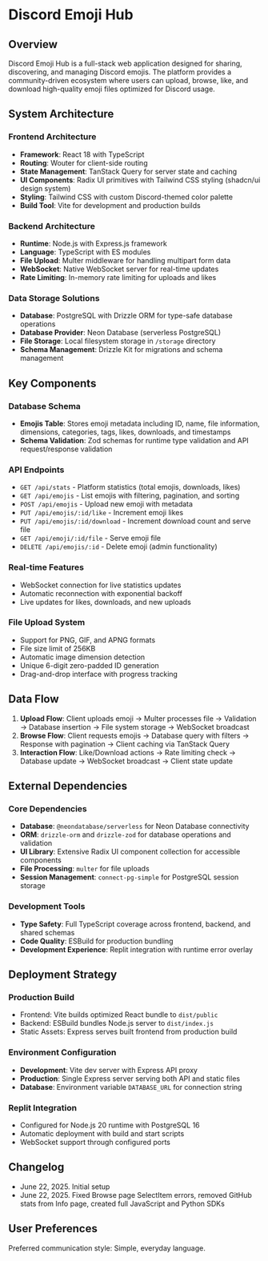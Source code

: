 # Discord Emoji Hub

## Overview

Discord Emoji Hub is a full-stack web application designed for sharing, discovering, and managing Discord emojis. The platform provides a community-driven ecosystem where users can upload, browse, like, and download high-quality emoji files optimized for Discord usage.

## System Architecture

### Frontend Architecture
- **Framework**: React 18 with TypeScript
- **Routing**: Wouter for client-side routing
- **State Management**: TanStack Query for server state and caching
- **UI Components**: Radix UI primitives with Tailwind CSS styling (shadcn/ui design system)
- **Styling**: Tailwind CSS with custom Discord-themed color palette
- **Build Tool**: Vite for development and production builds

### Backend Architecture
- **Runtime**: Node.js with Express.js framework
- **Language**: TypeScript with ES modules
- **File Upload**: Multer middleware for handling multipart form data
- **WebSocket**: Native WebSocket server for real-time updates
- **Rate Limiting**: In-memory rate limiting for uploads and likes

### Data Storage Solutions
- **Database**: PostgreSQL with Drizzle ORM for type-safe database operations
- **Database Provider**: Neon Database (serverless PostgreSQL)
- **File Storage**: Local filesystem storage in `/storage` directory
- **Schema Management**: Drizzle Kit for migrations and schema management

## Key Components

### Database Schema
- **Emojis Table**: Stores emoji metadata including ID, name, file information, dimensions, categories, tags, likes, downloads, and timestamps
- **Schema Validation**: Zod schemas for runtime type validation and API request/response validation

### API Endpoints
- `GET /api/stats` - Platform statistics (total emojis, downloads, likes)
- `GET /api/emojis` - List emojis with filtering, pagination, and sorting
- `POST /api/emojis` - Upload new emoji with metadata
- `PUT /api/emojis/:id/like` - Increment emoji likes
- `PUT /api/emojis/:id/download` - Increment download count and serve file
- `GET /api/emoji/:id/file` - Serve emoji file
- `DELETE /api/emojis/:id` - Delete emoji (admin functionality)

### Real-time Features
- WebSocket connection for live statistics updates
- Automatic reconnection with exponential backoff
- Live updates for likes, downloads, and new uploads

### File Upload System
- Support for PNG, GIF, and APNG formats
- File size limit of 256KB
- Automatic image dimension detection
- Unique 6-digit zero-padded ID generation
- Drag-and-drop interface with progress tracking

## Data Flow

1. **Upload Flow**: Client uploads emoji → Multer processes file → Validation → Database insertion → File system storage → WebSocket broadcast
2. **Browse Flow**: Client requests emojis → Database query with filters → Response with pagination → Client caching via TanStack Query
3. **Interaction Flow**: Like/Download actions → Rate limiting check → Database update → WebSocket broadcast → Client state update

## External Dependencies

### Core Dependencies
- **Database**: `@neondatabase/serverless` for Neon Database connectivity
- **ORM**: `drizzle-orm` and `drizzle-zod` for database operations and validation
- **UI Library**: Extensive Radix UI component collection for accessible components
- **File Processing**: `multer` for file uploads
- **Session Management**: `connect-pg-simple` for PostgreSQL session storage

### Development Tools
- **Type Safety**: Full TypeScript coverage across frontend, backend, and shared schemas
- **Code Quality**: ESBuild for production bundling
- **Development Experience**: Replit integration with runtime error overlay

## Deployment Strategy

### Production Build
- Frontend: Vite builds optimized React bundle to `dist/public`
- Backend: ESBuild bundles Node.js server to `dist/index.js`
- Static Assets: Express serves built frontend from production build

### Environment Configuration
- **Development**: Vite dev server with Express API proxy
- **Production**: Single Express server serving both API and static files
- **Database**: Environment variable `DATABASE_URL` for connection string

### Replit Integration
- Configured for Node.js 20 runtime with PostgreSQL 16
- Automatic deployment with build and start scripts
- WebSocket support through configured ports

## Changelog
- June 22, 2025. Initial setup
- June 22, 2025. Fixed Browse page SelectItem errors, removed GitHub stats from Info page, created full JavaScript and Python SDKs

## User Preferences

Preferred communication style: Simple, everyday language.